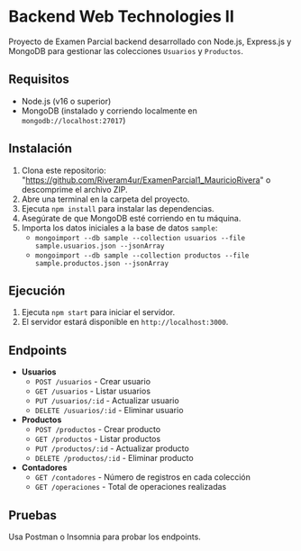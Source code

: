 # Backend Web Technologies II

Proyecto de Examen Parcial backend desarrollado con Node.js, Express.js y MongoDB para gestionar las colecciones `Usuarios` y `Productos`.

## Requisitos
- Node.js (v16 o superior)
- MongoDB (instalado y corriendo localmente en `mongodb://localhost:27017`)

## Instalación
1. Clona este repositorio: "https://github.com/Riveram4ur/ExamenParcial1_MauricioRivera" o descomprime el archivo ZIP.
2. Abre una terminal en la carpeta del proyecto.
3. Ejecuta `npm install` para instalar las dependencias.
4. Asegúrate de que MongoDB esté corriendo en tu máquina.
5. Importa los datos iniciales a la base de datos `sample`:
   - `mongoimport --db sample --collection usuarios --file sample.usuarios.json --jsonArray`
   - `mongoimport --db sample --collection productos --file sample.productos.json --jsonArray`

## Ejecución
1. Ejecuta `npm start` para iniciar el servidor.
2. El servidor estará disponible en `http://localhost:3000`.

## Endpoints
- **Usuarios**
  - `POST /usuarios` - Crear usuario
  - `GET /usuarios` - Listar usuarios
  - `PUT /usuarios/:id` - Actualizar usuario
  - `DELETE /usuarios/:id` - Eliminar usuario
- **Productos**
  - `POST /productos` - Crear producto
  - `GET /productos` - Listar productos
  - `PUT /productos/:id` - Actualizar producto
  - `DELETE /productos/:id` - Eliminar producto
- **Contadores**
  - `GET /contadores` - Número de registros en cada colección
  - `GET /operaciones` - Total de operaciones realizadas

## Pruebas
Usa Postman o Insomnia para probar los endpoints.